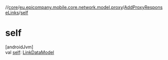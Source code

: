 //[core](../../../index.md)/[eu.epicompany.mobile.core.network.model.proxy](../index.md)/[AddProxyResponseLinks](index.md)/[self](self.md)

# self

[androidJvm]\
val [self](self.md): [LinkDataModel](../../eu.epicompany.mobile.core.network.hypermedia/-link-data-model/index.md)
